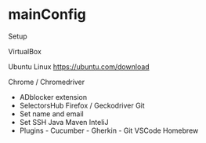 # mainConfig

Setup 

VirtualBox

Ubuntu Linux
https://ubuntu.com/download

Chrome / Chromedriver
- ADblocker extension
- SelectorsHub
Firefox / Geckodriver
Git
- Set name and email
- Set SSH
Java
Maven
InteliJ
- Plugins - Cucumber - Gherkin - Git
VSCode
Homebrew
